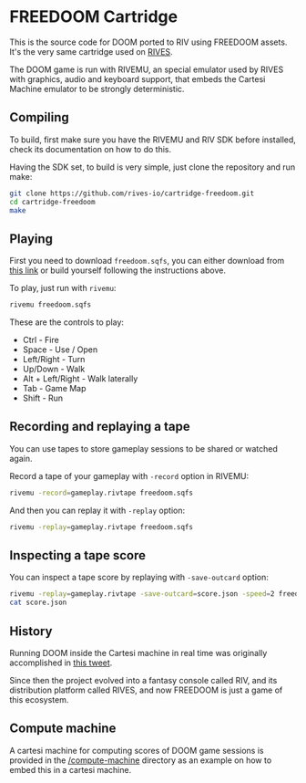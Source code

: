 # FREEDOOM Cartridge

This is the source code for DOOM ported to RIV using FREEDOOM assets.
It's the very same cartridge used on [RIVES](https://rives.io).

The DOOM game is run with RIVEMU,
an special emulator used by RIVES with graphics, audio and keyboard support,
that embeds the Cartesi Machine emulator to be strongly deterministic.

## Compiling

To build, first make sure you have the RIVEMU and RIV SDK before installed,
check its documentation on how to do this.

Having the SDK set, to build is very simple, just clone the repository and run make:

```sh
git clone https://github.com/rives-io/cartridge-freedoom.git
cd cartridge-freedoom
make
```

## Playing

First you need to download `freedoom.sqfs`, you can either download from
[this link](https://github.com/rives-io/cartridge-freedoom/releases/latest/download/freedoom.sqfs)
or build yourself following the instructions above.

To play, just run with `rivemu`:

```sh
rivemu freedoom.sqfs
```

These are the controls to play:
- Ctrl - Fire
- Space - Use / Open
- Left/Right - Turn
- Up/Down - Walk
- Alt + Left/Right - Walk laterally
- Tab - Game Map
- Shift - Run

## Recording and replaying a tape

You can use tapes to store gameplay sessions to be shared or watched again.

Record a tape of your gameplay with `-record` option in RIVEMU:

```sh
rivemu -record=gameplay.rivtape freedoom.sqfs
```

And then you can replay it with `-replay` option:

```sh
rivemu -replay=gameplay.rivtape freedoom.sqfs
```

## Inspecting a tape score

You can inspect a tape score by replaying with `-save-outcard` option:

```sh
rivemu -replay=gameplay.rivtape -save-outcard=score.json -speed=2 freedoom.sqfs
cat score.json
```

## History

Running DOOM inside the Cartesi machine in real time was originally accomplished in
[this tweet](https://twitter.com/edubart/status/1621512794339446786).

Since then the project evolved into a fantasy console called RIV,
and its distribution platform called RIVES,
and now FREEDOOM is just a game of this ecosystem.

## Compute machine

A cartesi machine for computing scores of DOOM game sessions
is provided in the [/compute-machine](/compute-machine) directory
as an example on how to embed this in a cartesi machine.


